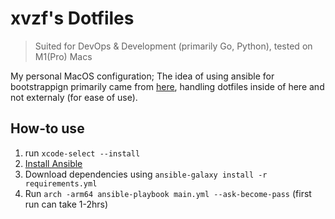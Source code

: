 # xvzf's Dotfiles
> Suited for DevOps & Development (primarily Go, Python), tested on M1(Pro) Macs

My personal MacOS configuration; The idea of using ansible for bootstrappign primarily came from [here](https://github.com/geerlingguy/mac-dev-playbook), handling dotfiles inside of here and not externaly (for ease of use).

## How-to use

1. run `xcode-select --install`
2. [Install Ansible](https://docs.ansible.com/ansible/latest/installation_guide/index.html)
3. Download dependencies using `ansible-galaxy install -r requirements.yml`
4. Run `arch -arm64 ansible-playbook main.yml --ask-become-pass` (first run can take 1-2hrs)
